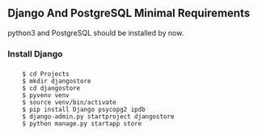 
## Django And PostgreSQL Minimal Requirements 

python3 and PostgreSQL should be installed by now.

### Install Django

###

        $ cd Projects
        $ mkdir djangostore
        $ cd djangostore
        $ pyvenv venv
        $ source venv/bin/activate
        $ pip install Django psycopg2 ipdb
        $ django-admin.py startproject djangostore
        $ python manage.py startapp store